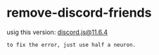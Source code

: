 # remove-discord-friends

usig this version: discord.js@11.6.4

`to fix the error, just use half a neuron.`
